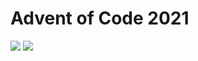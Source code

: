 # Advent of Code 2021
![](https://img.shields.io/badge/day%20📅-6-blue)
![](https://img.shields.io/badge/stars%20⭐-12-yellow)
